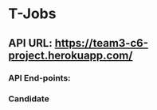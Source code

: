 # T-Jobs 
## API URL: https://team3-c6-project.herokuapp.com/  
### API End-points:
### Candidate
```

```
